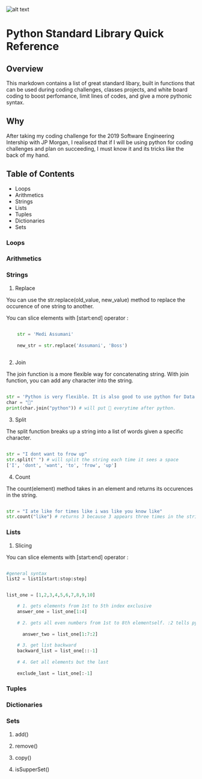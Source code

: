 ![alt text](https://fiverr-res.cloudinary.com/images/t_main1,q_auto,f_auto/gigs/69090491/original/dcafeb1f95fbe2501376c8e9629109ba979d6a67/learn-python-programming-language.jpg)

# Python Standard Library Quick Reference

## Overview

This markdown contains a list of great standard libary, built in functions that can be used during coding challenges, classes projects, and white board coding to boost perfomance, limit lines of codes, and give a more pythonic syntax.


## Why

After taking my coding challenge for the 2019 Software Engineering Intership with JP Morgan, I realisezd that if I will be using python for coding challenges and plan on succeeding, I must know it and its tricks like the back of my hand.


## Table of Contents

* Loops
* Arithmetics
* Strings
* Lists
* Tuples
* Dictionaries
* Sets




### Loops




### Arithmetics




### Strings

1. Replace

You can use the str.replace(old_value, new_value) method to replace the occurence of one string to another.

You can slice elements with [start:end] operator :
```python

    str = 'Medi Assumani'
    
    new_str = str.replace('Assumani', 'Boss')
    
```

2. Join

The join function is a more flexible way for concatenating string. With join function, you can add any character into the string.

```python

str = 'Python is very flexible. It is also good to use python for Data Science.'
char = "🐍"
print(char.join("python")) # will put 🐍 everytime after python.
```

3. Split

The split function breaks up a string into a list of words given a specific character.

```python

str = "I dont want to frow up"
str.split(" ") # will split the string each time it sees a space
['I', 'dont', 'want', 'to', 'frow', 'up']
```

4. Count

The count(element) method takes in an element and returns its occurences in the string.

```python

str = "I ate like for times like i was like you know like"
str.count("like") # returns 3 because 3 appears three times in the string

```

### Lists

1. Slicing

You can slice elements with [start:end] operator :
```python

#general syntax
list2 = list1[start:stop:step]  


list_one = [1,2,3,4,5,6,7,8,9,10]

    # 1. gets elements from 1st to 5th index exclusive
    answer_one = list_one[1:4] 
    
    # 2. gets all even numbers from 1st to 8th elementself. :2 tells python to increment by 2
    
      answer_two = list_one[1:7:2]
    
    # 3. get list backward
    backward_list = list_one[::-1]
    
    # 4. Get all elements but the last
  
    exclude_last = list_one[:-1]

```



### Tuples



### Dictionaries



### Sets

1. add()

2. remove()

3. copy()

4. isSupperSet()


